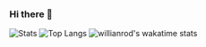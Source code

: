 ### Hi there 👋

<!--
**alfrandhy/alfrandhy** is a ✨ _special_ ✨ repository because its `README.md` (this file) appears on your GitHub profile.

Here are some ideas to get you started:

- 🔭 I’m currently working on ...
- 🌱 I’m currently learning ...
- 👯 I’m looking to collaborate on ...
- 🤔 I’m looking for help with ...
- 💬 Ask me about ...
- 📫 How to reach me: ...
- 😄 Pronouns: ...
- ⚡ Fun fact: ...
-->
![Stats](https://github-readme-stats.vercel.app/api?username=alfrandhy&show_icon=true)
![Top Langs](https://github-readme-stats.vercel.app/api/top-langs/?username=alfrandhy&layout=compact)
![willianrod's wakatime stats](https://github-readme-stats.vercel.app/api/wakatime?username=alfrandhy&layout=compact)
